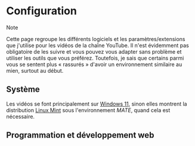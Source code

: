 # Configuration

> [!Note]
> Cette page regroupe les différents logiciels et les paramètres/extensions que j'utilise pour les vidéos de la chaîne YouTube. Il n'est évidemment pas obligatoire de les suivre et vous pouvez vous adapter sans problème et utiliser les outils que vous préférez. Toutefois, je sais que certains parmi vous se sentent plus « rassurés » d'avoir un environnement similaire au mien, surtout au début.

## Système

Les vidéos se font principalement sur [Windows 11](https://www.microsoft.com/fr-fr/software-download/windows11), sinon elles montrent la distribution [Linux Mint](https://www.linuxmint.com) sous l'environnement _MATE_, quand cela est nécessaire.

## Programmation et développement web
